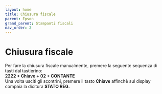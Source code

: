 ```yaml
---
layout: home
title: Chiusura fiscale
parent: Epson
grand_parent: Stampanti fiscali
nav_order: 2
---
```



# Chiusura fiscale

Per fare la chiusura fiscale manualmente, premere la seguente sequenza di tasti dal tastierino: \
**2222 + Chiave + 02 + CONTANTE** \
Una volta usciti gli scontrini, premere il tasto **Chiave** affinchè sul display compaia la dicitura **STATO REG.**

